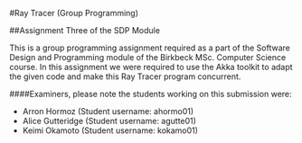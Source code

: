 #Ray Tracer (Group Programming)


##Assignment Three of the SDP Module

This is a group programming assignment required as a part of the Software Design and Programming module of the 
Birkbeck MSc. Computer Science course. In this assignment we were required to use the Akka toolkit to adapt the given code and make this Ray Tracer program concurrent.

####Examiners, please note the students working on this submission were:
* Arron Hormoz (Student username: ahormo01)
* Alice Gutteridge (Student username: agutte01)
* Keimi Okamoto (Student username: kokamo01)
